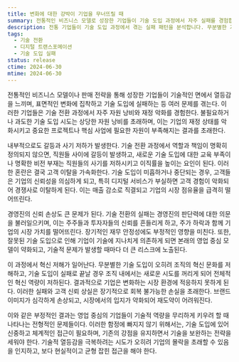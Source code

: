 ```yaml
---
title: 변화에 대한 강박이 기업을 무너뜨릴 때
summary: 전통적인 비즈니스 모델로 성장한 기업들이 기술 도입 과정에서 자주 실패를 경험합니다. 무분별한 기술 투자와 내부 혼란, 고객 신뢰 상실은 결국 매출 하락과 시장 점유율 감소로 이어집니다. 기술적 열등감을 극복하려는 시도가 오히려 기업의 몰락을 초래할 수 있음을 인지하고, 신중하고 체계적인 기술 전환 전략이 필요합니다.
description: 전통 기업들이 기술 도입 과정에서 겪는 실패 패턴을 분석합니다. 무분별한 기술 투자와 내부 혼란, 고객 이탈이 몰락으로 이어지는 과정을 살펴보고, 현실적이고 체계적인 기술 전략의 중요성을 강조합니다.
tags:
  - 기술 전환
  - 디지털 트랜스포메이션
  - 기술 도입 실패
status: release
ctime: 2024-06-30
mtime: 2024-06-30
---
```


전통적인 비즈니스 모델이나 판매 전략을 통해 성장한 기업들이 기술적인 면에서 열등감을 느끼며, 표면적인 변화에 집착하고 기술 도입에 실패하는 등 여러 문제를 겪는다. 이러한 기업들은 기술 전환 과정에서 자주 자원 낭비와 재정 악화를 경험한다. 불필요하거나 과도한 기술 도입 시도는 상당한 자원 낭비를 초래하며, 이는 기업의 재정 상태를 악화시키고 중요한 프로젝트나 핵심 사업에 필요한 자원이 부족해지는 결과를 초래한다.

내부적으로도 갈등과 사기 저하가 발생한다. 기술 전환 과정에서 역할과 책임이 명확히 정의되지 않으면, 직원들 사이에 갈등이 발생하고, 새로운 기술 도입에 대한 교육 부족이나 명확한 비전 부재는 직원들의 사기를 저하시키고 이직률을 높이는 요인이 된다. 이러한 혼란은 결국 고객 이탈을 가속화한다. 기술 도입이 미흡하거나 중단되는 경우, 고객들은 기업의 신뢰성을 의심하게 되고, 특히 디지털 서비스가 부실하면 고객 경험이 악화되어 경쟁사로 이탈하게 된다. 이는 매출 감소로 직결되고 기업의 시장 점유율을 급격히 떨어뜨린다.

경영진의 신뢰 손상도 큰 문제가 된다. 기술 전환의 실패는 경영진의 판단력에 대한 의문을 불러일으키며, 이는 주주들과 투자자들의 신뢰를 흔들리게 하고, 주가 하락과 함께 기업의 시장 가치를 떨어뜨린다. 장기적인 재무 안정성에도 부정적인 영향을 미친다. 또한, 잘못된 기술 도입으로 인해 기업이 기술에 지나치게 의존하게 되면 본래의 영업 중심 모델이 약화되고, 기술적 문제가 발생할 때마다 더 큰 리스크에 노출된다.

이 과정에서 혁신 저해가 일어난다. 무분별한 기술 도입이 오히려 조직의 혁신 문화를 저해하고, 기술 도입이 실패로 끝날 경우 조직 내에서는 새로운 시도를 꺼리게 되어 전체적인 혁신 역량이 저하된다. 결과적으로 기업은 변화하는 시장 환경에 적응하지 못하게 된다. 이러한 실패와 고객 신뢰 상실은 장기적으로 회복 불가능한 손실을 초래한다. 브랜드 이미지가 심각하게 손상되고, 시장에서의 입지가 약화되어 재도약이 어려워진다.

이와 같은 부정적인 결과는 영업 중심의 기업들이 기술적 역량을 무리하게 키우려 할 때 나타나는 전형적인 문제들이다. 이러한 함정에 빠지지 않기 위해서는, 기술 도입에 있어 신중하고 체계적인 접근이 필요하며, 기존의 강점을 유지하면서 기술을 보완하는 전략을 세워야 한다. 기술적 열등감을 극복하려는 시도가 오히려 기업의 몰락을 초래할 수 있음을 인지하고, 보다 현실적이고 균형 잡힌 접근을 해야 한다.
